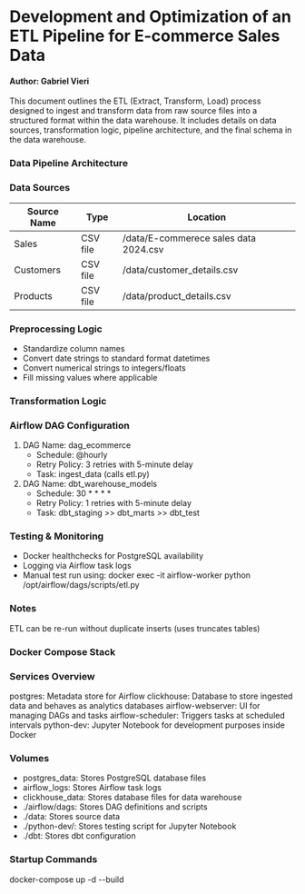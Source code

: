 # Development and Optimization of an ETL Pipeline for E-commerce Sales Data

#### Author: Gabriel Vieri

This document outlines the ETL (Extract, Transform, Load) process designed to ingest and transform data from raw source files into a structured format within the data warehouse. It includes details on data sources, transformation logic, pipeline architecture, and the final schema in the data warehouse.


### Data Pipeline Architecture


### Data Sources

| Source Name | Type      |  Location                               |
| ----------- | --------- |  ---------------------------------------|
| Sales       | CSV file  |  /data/E-commerece sales data 2024.csv  |
| Customers   | CSV file  |  /data/customer_details.csv             |
| Products    | CSV file  |  /data/product_details.csv              |

### Preprocessing Logic
- Standardize column names
- Convert date strings to standard format datetimes
- Convert numerical strings to integers/floats
- Fill missing values where applicable

### Transformation Logic


### Airflow DAG Configuration
1. DAG Name: dag_ecommerce
    - Schedule: @hourly
    - Retry Policy: 3 retries with 5-minute delay
    - Task: ingest_data (calls etl.py)
2. DAG Name: dbt_warehouse_models
    - Schedule: 30 * * * *
    - Retry Policy: 1 retries with 5-minute delay
    - Task: dbt_staging >> dbt_marts >> dbt_test


### Testing & Monitoring
- Docker healthchecks for PostgreSQL availability
- Logging via Airflow task logs
- Manual test run using:
docker exec -it airflow-worker python /opt/airflow/dags/scripts/etl.py

### Notes
ETL can be re-run without duplicate inserts (uses truncates tables)

### Docker Compose Stack

### Services Overview
postgres: Metadata store for Airflow
clickhouse: Database to store ingested data and behaves as analytics databases
airflow-webserver: UI for managing DAGs and tasks
airflow-scheduler: Triggers tasks at scheduled intervals
python-dev: Jupyter Notebook for development purposes inside Docker

### Volumes
- postgres_data: Stores PostgreSQL database files
- airflow_logs: Stores Airflow task logs 
- clickhouse_data: Stores database files for data warehouse
- ./airflow/dags: Stores DAG definitions and scripts
- ./data: Stores source data
- ./python-dev/: Stores testing script for Jupyter Notebook
- ./dbt: Stores dbt configuration

### Startup Commands
docker-compose up -d --build